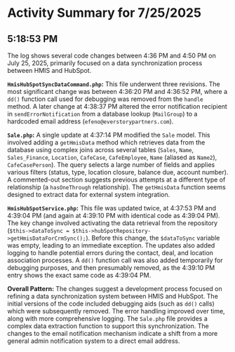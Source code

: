 # Activity Summary for 7/25/2025

## 5:18:53 PM
The log shows several code changes between 4:36 PM and 4:50 PM on July 25, 2025, primarily focused on a data synchronization process between HMIS and HubSpot.

**`HmisHubSpotSyncDataCommand.php`:**  This file underwent three revisions.  The most significant change was between 4:36:20 PM and 4:36:52 PM, where a `dd()` function call used for debugging was removed from the `handle` method. A later change at 4:38:37 PM altered the error notification recipient in `sendErrorNotification` from a database lookup (`MailGroup`) to a hardcoded email address (`efeno@everstorypartners.com`).

**`Sale.php`:** A single update at 4:37:14 PM modified the `Sale` model.  This involved adding a `getHmisData` method which retrieves data from the database using complex joins across several tables (`Sales`, `Name`, `Sales_Finance`, `Location`, `CafeCase`, `CafeEmployee`, `Name` (aliased as `Name2`), `CafeCasePerson`). The query selects a large number of fields and applies various filters (status, type, location closure, balance due, account number). A commented-out section suggests previous attempts at a different type of relationship (a `hasOneThrough` relationship).  The  `getHmisData` function seems designed to extract data for external system integration.

**`HmisHubSpotService.php`:** This file was updated twice, at 4:37:53 PM and 4:39:04 PM (and again at 4:39:10 PM with identical code as 4:39:04 PM). The key change involved activating the data retrieval from the repository (`$this->dataToSync = $this->hubSpotRepository->getHmisDataForCrmSync();`).  Before this change, the `$dataToSync` variable was empty, leading to an immediate exception.  The updates also added logging to handle potential errors during the contact, deal, and location association processes. A `dd()` function call was also added temporarily for debugging purposes,  and then presumably removed, as the 4:39:10 PM entry shows the exact same code as 4:39:04 PM.


**Overall Pattern:** The changes suggest a development process focused on refining a data synchronization system between HMIS and HubSpot.  The initial versions of the code included debugging aids (such as `dd()` calls) which were subsequently removed. The error handling improved over time, along with more comprehensive logging. The  `Sale.php` file provides a complex data extraction function to support this synchronization.  The changes to the email notification mechanism indicate a shift from a more general admin notification system to a direct email address.

